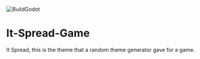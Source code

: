 ![BuildGodot](https://github.com/JasonAbrams96/It-Spread-Game/workflows/BuildGodot/badge.svg)
# It-Spread-Game
It Spread, this is the theme that a random theme generator gave for a game.

